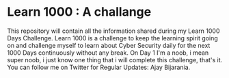 # Learn 1000 : A challange

This repository will contain all the information shared during my Learn 1000 Days Challenge. Learn 1000 is a challenge to keep the learning spirit going on and challenge myself to learn about Cyber Security daily for the next 1000 Days continuously without any break.
On Day 1 I'm a noob, i mean super noob, i just know one thing that i will complete this challenge, that's it.
You can follow me on Twitter for Regular Updates: Ajay Bijarania. 
